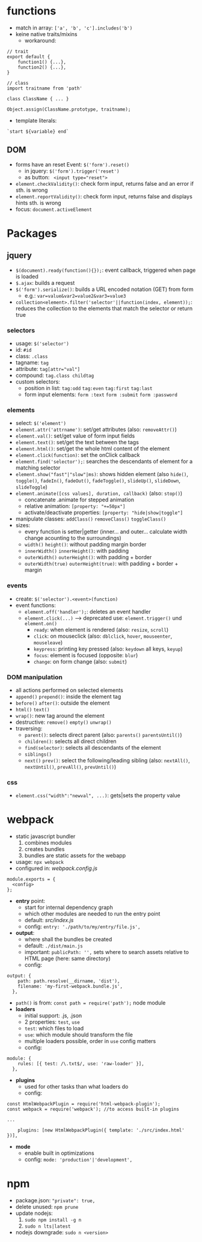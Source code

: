 # functions
- match in array: `['a', 'b', 'c'].includes('b')`
- keine native traits/mixins
    - workaround: 
```
// trait
export default {
    function1() {...},
    function2() {...},
}

// class
import traitname from 'path'

class ClassName { ... }

Object.assign(ClassName.prototype, traitname);
```
- template literals: 
```
`start ${variable} end`
```

## DOM

- forms have an reset Event: `$('form').reset()`
    - in jquery: `$('form').trigger('reset')`
    - as button: ` <input type="reset">`
- `element.checkValidity()`: check form input, returns false and an error if sth. is wrong
- `element.reportValidity()`: check form input, returns false and displays hints sth. is wrong
- focus: `document.activeElement`

# Packages

## jquery

- `$(document).ready(function(){});`: event callback, triggered when page is loaded
- `$.ajax`: builds a request
- `$('form').serialize()`: builds a URL encoded notation (GET) from form
    - e.g.: `var=value&var2=value2&var3=value3`
- `collection<element>.filter('selector'||function(index, element));`: reduces the collection to the elements that match the selector or return true

### selectors
- usage: `$('selector')`
- id: `#id`
- class: `.class`
- tagname: `tag`
- attribute: `tag[attr="val"]`
- compound: `tag.class childtag`
- custom selectors:
    - position in list: `tag:odd` `tag:even` `tag:first` `tag:last`
    - form input elements: `form :text` `form :submit` `form :password`

### elements
- select: `$('element')`
- `element.attr('attrname')`: set/get attributes (also: `removeAttr()`)
- `element.val()`: set/get value of form input fields
- `element.text()`: set/get the text between the tags
- `element.html()`: set/get the whole html content of the element
- `element.click(function)`: set the onClick callback
- `element.find('selector');`: searches the descendants of element for a matching selector
- `element.show("fast"|"slow"|ms)`: shows hidden element (also `hide()`, `toggle()`, `fadeIn()`, `fadeOut()`, `fadeToggle()`, `slideUp()`, `slideDown`, `slideToggle`)
- `element.animate([css values], duration, callback)` (also: `stop()`)
    - concatenate .animate for stepped animation
    - relative animation: `[property: "+=50px"]`
    - activate/deactivate properties: `[property: "hide|show|toggle"]`
- manipulate classes: `addClass()` `removeClass()` `toggleClass()`
- sizes:
    - every function is setter|getter (inner... and outer... calculate width change acounting to the surroundings)
    - `width()` `height()`: without padding margin border
    - `innerWidth()` `innerHeight()`: with padding
    - `outerWidth()` `outerHeight()`: with padding + border
    - `outerWidth(true)` `outerHeight(true)`: with padding + border + margin


### events
- create: `$('selector').<event>(function)`
- event functions:
    - `element.off('handler');`: deletes an event handler
    - `element.click(...)` --> deprecated use: `element.trigger()` und `element.on()`
        - `ready`: when element is rendered (also: `resize`, `scroll`)
        - `click`: on mouseclick (also: `dblclick`, `hover`, `mouseenter`, `mouseleave`)
        - `keypress`: printing key pressed (also: `keydown` all keys, `keyup`)
        - `focus`: element is focused (opposite: `blur`)
        - `change`: on form change (also: `submit`)

### DOM manipulation
- all actions performed on selected elements
- `append()` `prepend()`: inside the element tag
- `before()` `after()`: outside the element
- `html()` `text()`
- `wrap()`: new tag around the element
- destructive: `remove()` `empty()` `unwrap()`
- traversing:
    - `parent()`: selects direct parent (also: `parents()` `parentsUntil()`)
    - `children()`: selects all direct children
    - `find(selector)`: selects all descendants of the element
    - `siblings()`
    - `next()` `prev()`: select the following/leading sibling (also: `nextAll()`, `nextUntil()`, `prevAll()`, `prevUntil()`) 

### css
- `element.css("width":"newval", ...)`: gets|sets the property value

# webpack
- static javascript bundler
    1. combines modules
    2. creates bundles
    3. bundles are static assets for the webapp
- usage: `npx webpack`
- configured in: *webpack.config.js*
```
module.exports = {
  <config>
};
```
- **entry** point:
    - start for internal dependency graph
    - which other modules are needed to run the entry point
    - default: *src/index.js*
    - config: `entry: './path/to/my/entry/file.js',`
- **output**:
    - where shall the bundles be created
    - default: `./dist/main.js`
    - important: `publicPath: '',` sets where to search assets relative to HTML page (here: same directory)
    - config:
```
output: {
    path: path.resolve(__dirname, 'dist'),
    filename: 'my-first-webpack.bundle.js',
  },
```

- `path()` is from: `const path = require('path');` node module
- **loaders**
    - initial support: .js, .json
    - 2 properties: `test`, `use`
    - `test`: which files to load
    - `use`: which module should transform the file
    - multiple loaders possible, order in `use` config matters
    - config:
```
module: {
    rules: [{ test: /\.txt$/, use: 'raw-loader' }],
  },
```
- **plugins**
    - used for other tasks than what loaders do
    - config:
```
const HtmlWebpackPlugin = require('html-webpack-plugin');
const webpack = require('webpack'); //to access built-in plugins

...

    plugins: [new HtmlWebpackPlugin({ template: './src/index.html' })],
```
- **mode**
    - enable built in optimizations
    - config: `mode: 'production'|'development',`

# npm
- package.json: `"private": true,`
- delete unused: `npm prune`
- update nodejs:
    1. `sudo npm install -g n`
    2. `sudo n lts|latest`
- nodejs downgrade: `sudo n <version>`
